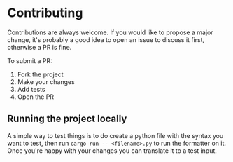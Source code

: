 # Contributing

Contributions are always welcome. If you would like to propose
a major change, it's probably a good idea to open an issue to discuss it first,
otherwise a PR is fine.

To submit a PR:

1. Fork the project
2. Make your changes
3. Add tests
4. Open the PR

## Running the project locally

A simple way to test things is to do create
a python file with the syntax you want to test,
then run `cargo run -- <filename>.py` to run the formatter
on it. Once you're happy with your changes you can translate
it to a test input.
